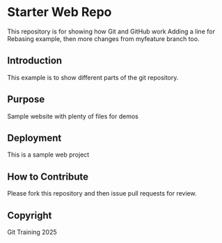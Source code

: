 # Starter Web Repo

This repository is for showing how Git and GitHub work
Adding a line for Rebasing example, then more changes
from myfeature branch too.


## Introduction

This example is to show different parts of the git repository.

## Purpose

Sample website with plenty of files for demos

## Deployment

This is a sample web project

## How to Contribute

Please fork this repository and then issue pull requests for review.

## Copyright

Git Training 2025
